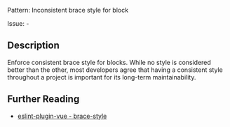 Pattern: Inconsistent brace style for block

Issue: -

## Description

Enforce consistent brace style for blocks. While no style is considered better than the other, most developers agree that having a consistent style throughout a project is important for its long-term maintainability.

## Further Reading

* [eslint-plugin-vue - brace-style](https://eslint.vuejs.org/rules/brace-style.html)
